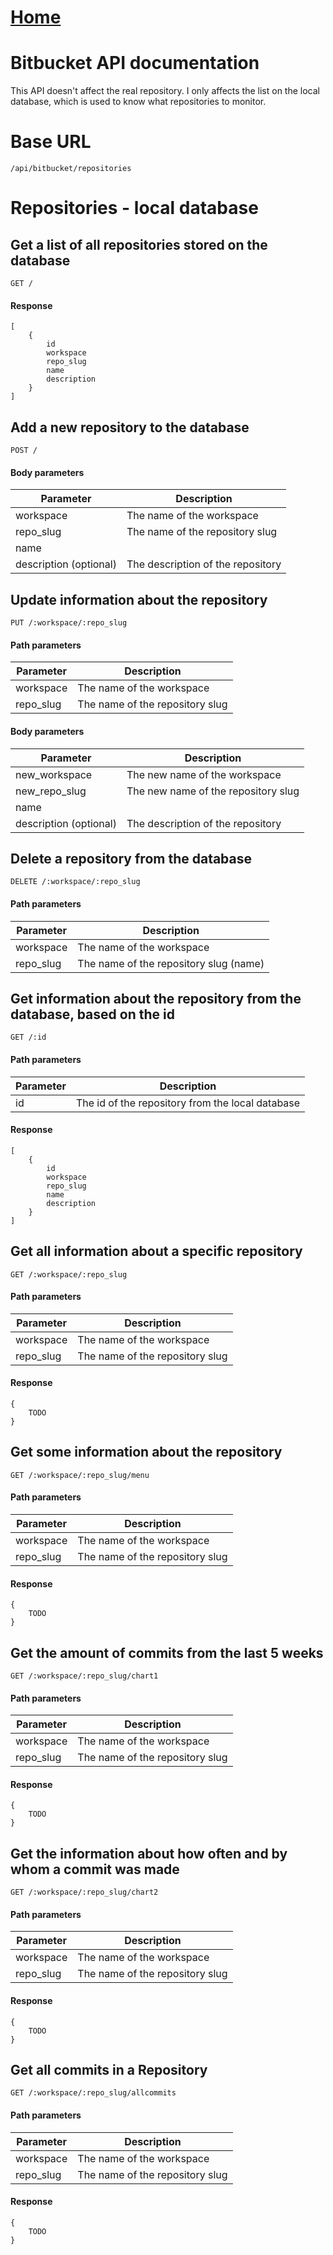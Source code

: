 # [Home](../README.md)

# Bitbucket API documentation

This API doesn't affect the real repository. I only affects the list on the local database, which is used to know what
repositories to monitor.

# Base URL

    /api/bitbucket/repositories

# Repositories - local database

## Get a list of all repositories stored on the database

`GET /`

#### Response

````
[
    {
        id
        workspace
        repo_slug
        name
        description
    } 
]
````

## Add a new repository to the database

`POST /`

#### Body parameters

Parameter | Description
--- | ---
workspace | The name of the workspace
repo_slug | The name of the repository slug
name |
description (optional) | The description of the repository

## Update information about the repository

`PUT /:workspace/:repo_slug`

#### Path parameters

Parameter | Description
--- | ---
workspace | The name of the workspace
repo_slug | The name of the repository slug

#### Body parameters

Parameter | Description
--- | ---
new_workspace | The new name of the workspace
new_repo_slug | The new name of the repository slug
name |
description (optional) | The description of the repository

## Delete a repository from the database

`DELETE /:workspace/:repo_slug`

#### Path parameters

Parameter | Description
--- | ---
workspace | The name of the workspace
repo_slug | The name of the repository slug (name)

## Get information about the repository from the database, based on the id

`GET /:id`

#### Path parameters

Parameter | Description
--- | ---
id | The id of the repository from the local database

#### Response

````
[
    {
        id
        workspace
        repo_slug
        name
        description
    } 
]
````

## Get all information about a specific repository

`GET /:workspace/:repo_slug`

#### Path parameters

Parameter | Description
--- | ---
workspace | The name of the workspace
repo_slug | The name of the repository slug

#### Response

````
{
    TODO
}
````

## Get some information about the repository

`GET /:workspace/:repo_slug/menu`

#### Path parameters

Parameter | Description
--- | ---
workspace | The name of the workspace
repo_slug | The name of the repository slug

#### Response

````
{
    TODO
}
````



## Get the amount of commits from the last 5 weeks

`GET /:workspace/:repo_slug/chart1`

#### Path parameters

Parameter | Description
--- | ---
workspace | The name of the workspace
repo_slug | The name of the repository slug

#### Response

````
{
    TODO
}
````



## Get the information about how often and by whom a commit was made

`GET /:workspace/:repo_slug/chart2`

#### Path parameters

Parameter | Description
--- | ---
workspace | The name of the workspace
repo_slug | The name of the repository slug

#### Response

````
{
    TODO
}
````



## Get all commits in a Repository

`GET /:workspace/:repo_slug/allcommits`

#### Path parameters

Parameter | Description
--- | ---
workspace | The name of the workspace
repo_slug | The name of the repository slug

#### Response

````
{
    TODO
}
````